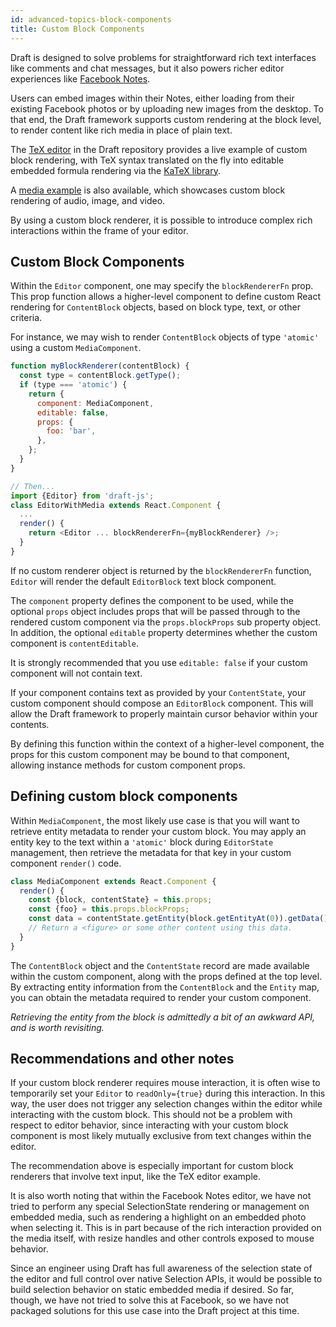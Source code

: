 ```yaml
---
id: advanced-topics-block-components
title: Custom Block Components
---
```


Draft is designed to solve problems for straightforward rich text interfaces
like comments and chat messages, but it also powers richer editor experiences
like [Facebook Notes](https://www.facebook.com/notes/).

Users can embed images within their Notes, either loading from their existing
Facebook photos or by uploading new images from the desktop. To that end,
the Draft framework supports custom rendering at the block level, to render
content like rich media in place of plain text.

The [TeX editor](https://github.com/facebook/draft-js/tree/master/examples/draft-0-10-0/tex)
in the Draft repository provides a live example of custom block rendering, with
TeX syntax translated on the fly into editable embedded formula rendering via the
[KaTeX library](https://khan.github.io/KaTeX/).

A [media example](https://github.com/facebook/draft-js/tree/master/examples/draft-0-10-0/media) is also
available, which showcases custom block rendering of audio, image, and video.

By using a custom block renderer, it is possible to introduce complex rich
interactions within the frame of your editor.

## Custom Block Components

Within the `Editor` component, one may specify the `blockRendererFn` prop.
This prop function allows a higher-level component to define custom React
rendering for `ContentBlock` objects, based on block type, text, or other
criteria.

For instance, we may wish to render `ContentBlock` objects of type `'atomic'`
using a custom `MediaComponent`.

```js
function myBlockRenderer(contentBlock) {
  const type = contentBlock.getType();
  if (type === 'atomic') {
    return {
      component: MediaComponent,
      editable: false,
      props: {
        foo: 'bar',
      },
    };
  }
}

// Then...
import {Editor} from 'draft-js';
class EditorWithMedia extends React.Component {
  ...
  render() {
    return <Editor ... blockRendererFn={myBlockRenderer} />;
  }
}
```

If no custom renderer object is returned by the `blockRendererFn` function,
`Editor` will render the default `EditorBlock` text block component.

The `component` property defines the component to be used, while the optional
`props` object includes props that will be passed through to the rendered
custom component via the `props.blockProps` sub property object. In addition,
the optional `editable` property determines whether the custom component is
`contentEditable`.

It is strongly recommended that you use `editable: false` if your custom
component will not contain text.

If your component contains text as provided by your `ContentState`, your custom
component should compose an `EditorBlock` component. This will allow the
Draft framework to properly maintain cursor behavior within your contents.

By defining this function within the context of a higher-level component,
the props for this custom component may be bound to that component, allowing
instance methods for custom component props.

## Defining custom block components

Within `MediaComponent`, the most likely use case is that you will want to
retrieve entity metadata to render your custom block. You may apply an entity
key to the text within a `'atomic'` block during `EditorState` management,
then retrieve the metadata for that key in your custom component `render()`
code.

```js
class MediaComponent extends React.Component {
  render() {
    const {block, contentState} = this.props;
    const {foo} = this.props.blockProps;
    const data = contentState.getEntity(block.getEntityAt(0)).getData();
    // Return a <figure> or some other content using this data.
  }
}
```

The `ContentBlock` object and the `ContentState` record are made available
within the custom component, along with the props defined at the top level. By
extracting entity information from the `ContentBlock` and the `Entity` map, you
can obtain the metadata required to render your custom component.

_Retrieving the entity from the block is admittedly a bit of an awkward API,
and is worth revisiting._

## Recommendations and other notes

If your custom block renderer requires mouse interaction, it is often wise
to temporarily set your `Editor` to `readOnly={true}` during this
interaction. In this way, the user does not trigger any selection changes within
the editor while interacting with the custom block. This should not be a problem
with respect to editor behavior, since interacting with your custom block
component is most likely mutually exclusive from text changes within the editor.

The recommendation above is especially important for custom block renderers
that involve text input, like the TeX editor example.

It is also worth noting that within the Facebook Notes editor, we have not
tried to perform any special SelectionState rendering or management on embedded
media, such as rendering a highlight on an embedded photo when selecting it.
This is in part because of the rich interaction provided on the media
itself, with resize handles and other controls exposed to mouse behavior.

Since an engineer using Draft has full awareness of the selection state
of the editor and full control over native Selection APIs, it would be possible
to build selection behavior on static embedded media if desired. So far, though,
we have not tried to solve this at Facebook, so we have not packaged solutions
for this use case into the Draft project at this time.
